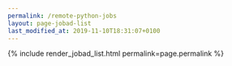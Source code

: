 ```yaml
---
permalink: /remote-python-jobs
layout: page-jobad-list
last_modified_at: 2019-11-10T18:31:07+0100
---
```

{% include render_jobad_list.html permalink=page.permalink %}
